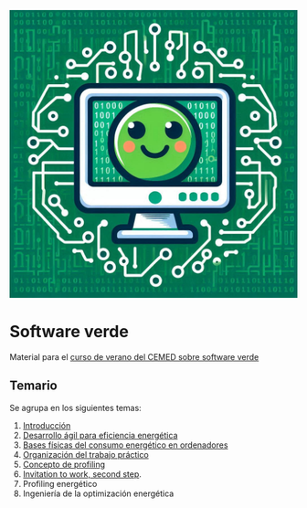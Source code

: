 ![Software verde](img/green-software.jpeg)

# Software verde

Material para el [curso de verano del CEMED sobre software
verde](https://cemed.ugr.es/curso/24al01/)

## Temario

Se agrupa en los siguientes temas:

1. [Introducción](preso/intro.html)
2. [Desarrollo ágil para eficiencia energética](preso/ágil.html)
3. [Bases físicas del consumo energético en
   ordenadores](https://docs.google.com/presentation/d/1ZsAap01ROmXZiKleVN-6EAEClY82WSpQvXpZ5mh-8MA/edit?usp=sharing)
4. [Organización del trabajo práctico](preso/trabajo-1.html)   
5. [Concepto de profiling](https://docs.google.com/presentation/d/1agzc9AKpeNZCiy3Ttt2ciMsnR1ygMVQ9/edit#slide=id.p1)
6. [Invitation to work, second step](preso/trabajo-2.html).
6. Profiling energético
7. Ingeniería de la optimización energética

